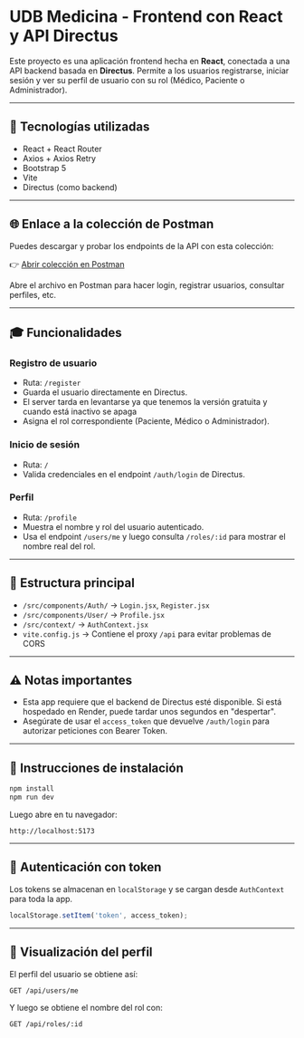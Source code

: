 # UDB Medicina - Frontend con React y API Directus

Este proyecto es una aplicación frontend hecha en **React**, conectada a una API backend basada en **Directus**. Permite a los usuarios registrarse, iniciar sesión y ver su perfil de usuario con su rol (Médico, Paciente o Administrador).

---

## 🔧 Tecnologías utilizadas

- React + React Router
- Axios + Axios Retry
- Bootstrap 5
- Vite
- Directus (como backend)

---

## 🌐 Enlace a la colección de Postman

Puedes descargar y probar los endpoints de la API con esta colección:

👉 [Abrir colección en Postman](https://udb444.postman.co/workspace/UDB-Workspace~452fc7bf-433f-4d36-89be-21727b2ab874/request/create?requestId=20689664-b462-457a-980b-944c72404acf)

Abre el archivo en Postman para hacer login, registrar usuarios, consultar perfiles, etc.

---

## 🎓 Funcionalidades

### Registro de usuario
- Ruta: `/register`
- Guarda el usuario directamente en Directus.
- El server tarda en levantarse ya que tenemos la versión gratuita y cuando está inactivo se apaga
- Asigna el rol correspondiente (Paciente, Médico o Administrador).

### Inicio de sesión
- Ruta: `/`
- Valida credenciales en el endpoint `/auth/login` de Directus.

### Perfil
- Ruta: `/profile`
- Muestra el nombre y rol del usuario autenticado.
- Usa el endpoint `/users/me` y luego consulta `/roles/:id` para mostrar el nombre real del rol.

---

## 📆 Estructura principal

- `/src/components/Auth/` → `Login.jsx`, `Register.jsx`
- `/src/components/User/` → `Profile.jsx`
- `/src/context/` → `AuthContext.jsx`
- `vite.config.js` → Contiene el proxy `/api` para evitar problemas de CORS

---

## ⚠️ Notas importantes

- Esta app requiere que el backend de Directus esté disponible. Si está hospedado en Render, puede tardar unos segundos en "despertar".
- Asegúrate de usar el `access_token` que devuelve `/auth/login` para autorizar peticiones con Bearer Token.

---

## 🚀 Instrucciones de instalación

```bash
npm install
npm run dev
```

Luego abre en tu navegador:
```
http://localhost:5173
```

---

## 🧳 Autenticación con token

Los tokens se almacenan en `localStorage` y se cargan desde `AuthContext` para toda la app.

```js
localStorage.setItem('token', access_token);
```

---

## 👤 Visualización del perfil

El perfil del usuario se obtiene así:
```bash
GET /api/users/me
```

Y luego se obtiene el nombre del rol con:
```bash
GET /api/roles/:id
